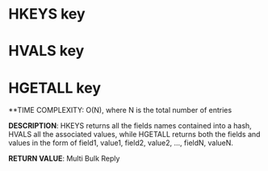 # HKEYS key #
# HVALS key #
# HGETALL key #

**TIME COMPLEXITY:
O(N), where N is the total number of entries

**DESCRIPTION**:
HKEYS returns all the fields names contained into a hash, HVALS all the
associated values, while HGETALL returns both the fields and values in the form
of field1, value1, field2, value2, ..., fieldN, valueN.

**RETURN VALUE**:
Multi Bulk Reply
